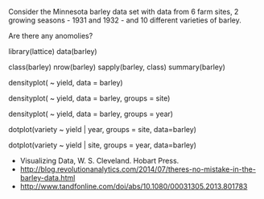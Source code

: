
Consider the Minnesota barley data set with data from
6 farm sites, 2 growing seasons - 1931 and 1932 - and 10 different varieties of barley.

Are there any anomolies?


library(lattice)
data(barley)


class(barley)
nrow(barley)
sapply(barley, class)
summary(barley)

densityplot( ~ yield, data = barley)


densityplot( ~ yield, data = barley, groups = site)

densityplot( ~ yield, data = barley, groups = year)


dotplot(variety ~ yield | year, groups = site, data=barley)


dotplot(variety ~ yield | site, groups = year, data=barley)
	 

+ Visualizing Data, W. S. Cleveland. Hobart Press.
+ http://blog.revolutionanalytics.com/2014/07/theres-no-mistake-in-the-barley-data.html
+ http://www.tandfonline.com/doi/abs/10.1080/00031305.2013.801783
